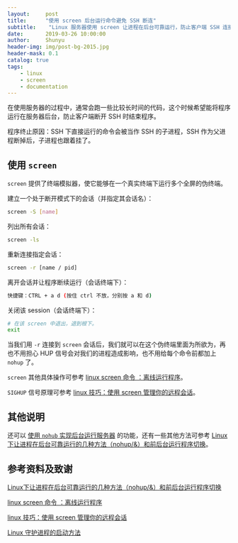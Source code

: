 ```yaml
---
layout:     post
title:      "使用 screen 后台运行命令避免 SSH 断连"
subtitle:    "Linux 服务器使用 screen 让进程在后台可靠运行，防止客户端 SSH 连接关闭导致进程挂断"
date:       2019-03-26 10:00:00
author:     Shunyu
header-img: img/post-bg-2015.jpg
header-mask: 0.1
catalog: true
tags:
    - linux
    - screen
    - documentation
---
```




在使用服务器的过程中，通常会跑一些比较长时间的代码，这个时候希望能将程序运行在服务器后台，防止客户端断开 SSH 时结束程序。

程序终止原因：SSH 下直接运行的命令会被当作 SSH 的子进程，SSH 作为父进程断掉后，子进程也跟着挂了。



## 使用 `screen`

`screen` 提供了终端模拟器，使它能够在一个真实终端下运行多个全屏的伪终端。



建立一个处于断开模式下的会话（并指定其会话名）：

```bash
screen -S [name]
```



列出所有会话：

```bash
screen -ls
```



重新连接指定会话：

```bash
screen -r [name / pid]
```



离开会话并让程序断续运行（会话终端下）：

```bash
快捷键：CTRL + a d (按住 ctrl 不放，分别按 a 和 d)
```



关闭该 session（会话终端下）：

```bash
# 在该 screen 中退出，退到根下。
exit
```



当我们用 `-r` 连接到 `screen` 会话后，我们就可以在这个伪终端里面为所欲为，再也不用担心 HUP 信号会对我们的进程造成影响，也不用给每个命令前都加上 `nohup` 了。



`screen` 其他具体操作可参考 [linux screen 命令 ：离线运行程序](https://www.cnblogs.com/lifegoesonitself/p/3516718.html)。

`SIGHUP` 信号原理可参考 [linux 技巧：使用 screen 管理你的远程会话](https://www.ibm.com/developerworks/cn/linux/l-cn-screen/)。





## 其他说明

还可以 [使用 `nohub` 实现后台运行服务器]() 的功能，还有一些其他方法可参考 [Linux下让进程在后台可靠运行的几种方法（nohup/&）和前后台运行程序切换](https://blog.csdn.net/u011630575/article/details/51037153)。



## 参考资料及致谢

[Linux下让进程在后台可靠运行的几种方法（nohup/&）和前后台运行程序切换](https://blog.csdn.net/u011630575/article/details/51037153)

[linux screen 命令 ：离线运行程序](https://www.cnblogs.com/lifegoesonitself/p/3516718.html)

[linux 技巧：使用 screen 管理你的远程会话](https://www.ibm.com/developerworks/cn/linux/l-cn-screen/)

[Linux 守护进程的启动方法](http://www.ruanyifeng.com/blog/2016/02/linux-daemon.html)
